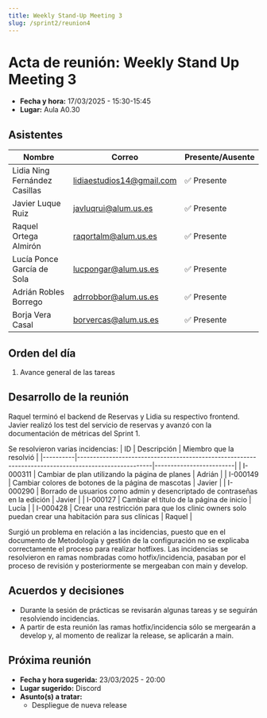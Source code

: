 ```yaml
---
title: Weekly Stand-Up Meeting 3
slug: /sprint2/reunion4
---
```


# Acta de reunión: Weekly Stand Up Meeting 3

- **Fecha y hora:** 17/03/2025 - 15:30-15:45
- **Lugar:** Aula A0.30

## Asistentes

| Nombre                        | Correo                    | Presente/Ausente |
|-------------------------------|---------------------------|------------------|
| Lidia Ning Fernández Casillas | lidiaestudios14@gmail.com | ✅ Presente     |
| Javier Luque Ruiz             | javluqrui@alum.us.es      | ✅ Presente     |
| Raquel Ortega Almirón         | raqortalm@alum.us.es      | ✅ Presente     |
| Lucía Ponce García de Sola    | lucpongar@alum.us.es      | ✅ Presente     |
| Adrián Robles Borrego         | adrrobbor@alum.us.es      | ✅ Presente     |
| Borja Vera Casal              | borvercas@alum.us.es      | ✅ Presente     |

## Orden del día

1. Avance general de las tareas

## Desarrollo de la reunión

Raquel terminó el backend de Reservas y Lidia su respectivo frontend. Javier realizó los test del servicio de reservas y avanzó con la documentación de métricas del Sprint 1.

Se resolvieron varias incidencias:
| ID       | Descripción                                                                                         | Miembro que la resolvió |
|----------|-----------------------------------------------------------------------------------------------------|-------------------------|
| I-000311 | Cambiar de plan utilizando la página de planes                                                      | Adrián                  |
| I-000149 | Cambiar colores de botones de la página de mascotas                                                 | Javier                  |
| I-000290 | Borrado de usuarios como admin y desencriptado de contraseñas en la edición                         | Javier                  |
| I-000127 | Cambiar el título de la página de inicio                                                            | Lucía                   |
| I-000428 | Crear una restricción para que los clinic owners solo puedan crear una habitación para sus clínicas | Raquel                  |

Surgió un problema en relación a las incidencias, puesto que en el documento de Metodología y gestión de la configuración no se explicaba correctamente el proceso para realizar hotfixes. Las incidencias se resolvieron en ramas nombradas como hotfix/incidencia, pasaban por el proceso de revisión y posteriormente se mergeaban con main y develop.

## Acuerdos y decisiones

- Durante la sesión de prácticas se revisarán algunas tareas y se seguirán resolviendo incidencias.
- A partir de esta reunión las ramas hotfix/incidencia sólo se mergearán a develop y, al momento de realizar la release, se aplicarán a main.

## Próxima reunión

- **Fecha y hora sugerida:** 23/03/2025 - 20:00
- **Lugar sugerido:** Discord
- **Asunto(s) a tratar:** 
    - Despliegue de nueva release